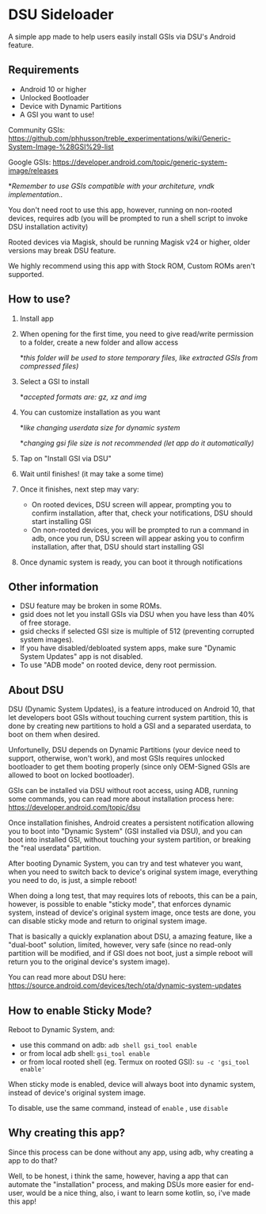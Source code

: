 
# DSU Sideloader

A simple app made to help users easily install GSIs via DSU's Android feature.

## Requirements
- Android 10 or higher
- Unlocked Bootloader
- Device with Dynamic Partitions
- A GSI you want to use!

Community GSIs: https://github.com/phhusson/treble_experimentations/wiki/Generic-System-Image-%28GSI%29-list

Google GSIs: https://developer.android.com/topic/generic-system-image/releases

**Remember to use GSIs compatible with your architeture, vndk implementation..*

You don't need root to use this app, however, running on non-rooted devices, requires adb (you will be prompted to run a shell script to invoke DSU installation activity)

Rooted devices via Magisk, should be running Magisk v24 or higher, older versions may break DSU feature.

We highly recommend using this app with Stock ROM, Custom ROMs aren't supported.

## How to use?
1. Install app
2. When opening for the first time, you need to give read/write permission to a folder, create a new folder and allow access

	**this folder will be used to store temporary files, like extracted GSIs from compressed files)*

3. Select a GSI to install

	**accepted formats are: gz, xz and img*

4. You can customize installation as you want

	**like changing userdata size for dynamic system*

	**changing gsi file size is not recommended (let app do it automatically)*

5. Tap on "Install GSI via DSU"
6. Wait until finishes! (it may take a some time)
7. Once it finishes, next step may vary:
	  - On rooted devices, DSU screen will appear, prompting you to confirm installation, after that, check your notifications, DSU should start installing GSI
	  - On non-rooted devices, you will be prompted to run a command in adb, once you run, DSU screen will appear asking you to confirm installation, after that, DSU should start installing GSI
8. Once dynamic system is ready, you can boot it through notifications

## Other information
- DSU feature may be broken in some ROMs.
- gsid does not let you install GSIs via DSU when you have less than 40% of free storage.
- gsid checks if selected GSI size is multiple of 512 (preventing corrupted system images).
- If you have disabled/debloated system apps, make sure "Dynamic System Updates" app is not disabled.
- To use "ADB mode" on rooted device, deny root permission.

## About DSU
DSU (Dynamic System Updates), is a feature introduced on Android 10, that let developers boot GSIs without touching current system partition, this is done by creating new partitions to hold a GSI and a separated userdata, to boot on them when desired.

Unfortunelly, DSU depends on Dynamic Partitions (your device need to support, otherwise, won't work), and most GSIs requires unlocked bootloader to get them booting properly (since only OEM-Signed GSIs are allowed to boot on locked bootloader).

GSIs can be installed via DSU without root access, using ADB, running some commands, you can read more about installation process here: https://developer.android.com/topic/dsu

Once installation finishes, Android creates a persistent notification allowing you to boot into "Dynamic System" (GSI installed via DSU), and you can boot into installed GSI, without touching your system partition, or breaking the "real userdata" partition.

After booting Dynamic System, you can try and test whatever you want, when you need to switch back to device's original system image, everything you need to do, is just, a simple reboot!

When doing a long test, that may requires lots of reboots, this can be a pain, however, is possible to enable "sticky mode", that enforces dynamic system, instead of device's original system image, once tests are done, you can disable sticky mode and return to original system image.

That is basically a quickly explanation about DSU, a amazing feature, like a "dual-boot" solution, limited, however, very safe (since no read-only partition will be modified, and if GSI does not boot, just a simple reboot will return you to the original device's system image).

You can read more about DSU here: https://source.android.com/devices/tech/ota/dynamic-system-updates

## How to enable Sticky Mode?

Reboot to Dynamic System, and:
- use this command on adb: `adb shell gsi_tool enable`
 - or from local adb shell:  `gsi_tool enable`
 - or from local rooted shell (eg. Termux on rooted GSI):  `su -c 'gsi_tool enable'`

When sticky mode is enabled, device will always boot into dynamic system, instead of device's original system image.

To disable, use the same command, instead of `enable` , use `disable`


## Why creating this app?

Since this process can be done without any app, using adb, why creating a app to do that?

Well, to be honest, i think the same, however, having a app that can automate the "installation" process, and making DSUs more easier for end-user, would be a nice thing, also, i want to learn some kotlin, so, i've made this app!
